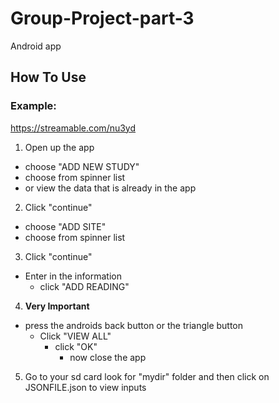 # Group-Project-part-3
Android app
## How To Use
### Example:
https://streamable.com/nu3yd

1. Open up the app
  - choose "ADD NEW STUDY"
  - choose from spinner list
  - or view the data that is already in the app
  
2. Click "continue"
  - choose "ADD SITE"
  - choose from spinner list
  
3. Click "continue"
  - Enter in the information
    - click "ADD READING"
    
4. **Very Important**
  - press the androids back button or the triangle button
    - Click "VIEW ALL" 
      - click "OK"
        - now close the app
        
5. Go to your sd card look for "mydir" folder and then click on JSONFILE.json to view inputs


